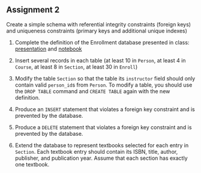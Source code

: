 Assignment 2
------------
Create a simple schema with referential integrity constraints (foreign keys) and uniqueness constraints (primary keys and additional unique indexes)

1. Complete the definition of the Enrollment database presented in class: [presentation](Enroll.pdf) and [notebook](https://nbviewer.jupyter.org/github/msds-5315/Database-Systems-for-Data-Science/blob/master/notebooks/Enroll.ipynb)

2. Insert several records in each table (at least 10 in `Person`, at least 4 in `Course`, at least 8 in `Section`, at least 30 in `Enroll`)

3. Modify the table `Section` so that the table its `instructor` field should only contain valid `person_id`s from `Person`. To modify a table, you should use the `DROP TABLE` command and `CREATE TABLE` again with the new definition.

4. Produce an `INSERT` statement that violates a foreign key constraint and is prevented by the database.

5. Produce a `DELETE` statement that violates a foreign key constraint and is prevented by the database.

6. Extend the database to represent textbooks selected for each entry in `Section`. Each textbook entry should contain its ISBN, title, author, publisher, and publication year. Assume that each section has exactly one textbook.
